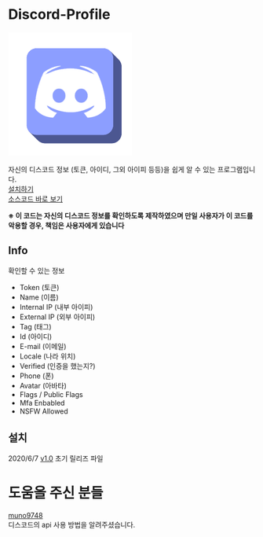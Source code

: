 # Discord-Profile
<img src="Image/Discord Profile1.png" width="50%">

자신의 디스코드 정보 (토큰, 아이디, 그외 아이피 등등)을 쉽게 알 수 있는 프로그램입니다. <br>
<a href="https://github.com/1-EXON/Discord-Profile/releases" target="_blank">설치하기
</a> <br>
<a href="https://github.com/1-EXON/Discord-Profile/tree/master/Discord%20Profile/Discord%20Profile" target="_blank">소스코드 바로 보기
</a>

<b>※ 이 코드는 자신의 디스코드 정보를 확인하도록 제작하였으며 만일 사용자가 이 코드를 악용할 경우, 책임은 사용자에게 있습니다</b>

## Info
확인할 수 있는 정보
- Token (토큰)
- Name (이름)
- Internal IP (내부 아이피)
- External IP (외부 아이피)
- Tag (태그)
- Id (아이디)
- E-mail (이메일)
- Locale (나라 위치)
- Verified (인증을 했는지?)
- Phone (폰)
- Avatar (아바타)
- Flags / Public Flags
- Mfa Enbabled
- NSFW Allowed

## 설치
2020/6/7
[v1.0](https://github.com/1-EXON/Discord-Profile/releases/download/v1.0/Discord.Profile.Setup.msi)
초기 릴리즈 파일

# 도움을 주신 분들
<a href="https://github.com/muno9748">muno9748</a> <br>
디스코드의 api 사용 방법을 알려주셨습니다.
